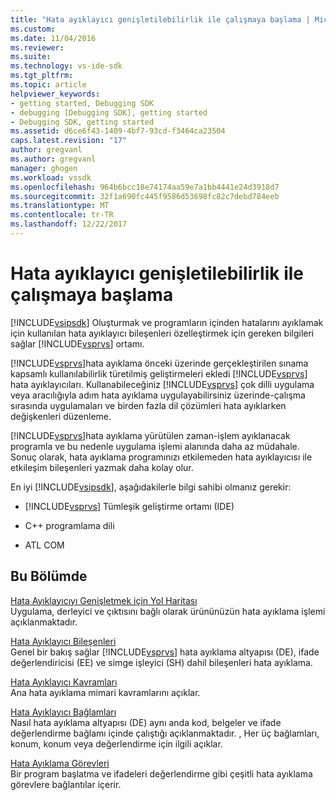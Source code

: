 ```yaml
---
title: "Hata ayıklayıcı genişletilebilirlik ile çalışmaya başlama | Microsoft Docs"
ms.custom: 
ms.date: 11/04/2016
ms.reviewer: 
ms.suite: 
ms.technology: vs-ide-sdk
ms.tgt_pltfrm: 
ms.topic: article
helpviewer_keywords:
- getting started, Debugging SDK
- debugging [Debugging SDK], getting started
- Debugging SDK, getting started
ms.assetid: d6ce6f43-1409-4bf7-93cd-f3464ca23504
caps.latest.revision: "17"
author: gregvanl
ms.author: gregvanl
manager: ghogen
ms.workload: vssdk
ms.openlocfilehash: 964b6bcc18e74174aa59e7a1bb4441e24d3918d7
ms.sourcegitcommit: 32f1a690fc445f9586d53698fc82c7debd784eeb
ms.translationtype: MT
ms.contentlocale: tr-TR
ms.lasthandoff: 12/22/2017
---
```

# <a name="getting-started-with-debugger-extensibility"></a>Hata ayıklayıcı genişletilebilirlik ile çalışmaya başlama
[!INCLUDE[vsipsdk](../../extensibility/includes/vsipsdk_md.md)] Oluşturmak ve programların içinden hatalarını ayıklamak için kullanılan hata ayıklayıcı bileşenleri özelleştirmek için gereken bilgileri sağlar [!INCLUDE[vsprvs](../../code-quality/includes/vsprvs_md.md)] ortamı.  
  
 [!INCLUDE[vsprvs](../../code-quality/includes/vsprvs_md.md)]hata ayıklama önceki üzerinde gerçekleştirilen sınama kapsamlı kullanılabilirlik türetilmiş geliştirmeleri ekledi [!INCLUDE[vsprvs](../../code-quality/includes/vsprvs_md.md)] hata ayıklayıcıları. Kullanabileceğiniz [!INCLUDE[vsprvs](../../code-quality/includes/vsprvs_md.md)] çok dilli uygulama veya aracılığıyla adım hata ayıklama uygulayabilirsiniz üzerinde-çalışma sırasında uygulamaları ve birden fazla dil çözümleri hata ayıklarken değişkenleri düzenleme.  
  
 [!INCLUDE[vsprvs](../../code-quality/includes/vsprvs_md.md)]hata ayıklama yürütülen zaman-işlem ayıklanacak programla ve bu nedenle uygulama işlemi alanında daha az müdahale. Sonuç olarak, hata ayıklama programınızı etkilemeden hata ayıklayıcısı ile etkileşim bileşenleri yazmak daha kolay olur.  
  
 En iyi [!INCLUDE[vsipsdk](../../extensibility/includes/vsipsdk_md.md)], aşağıdakilerle bilgi sahibi olmanız gerekir:  
  
-   [!INCLUDE[vsprvs](../../code-quality/includes/vsprvs_md.md)] Tümleşik geliştirme ortamı (IDE)  
  
-   C++ programlama dili  
  
-   ATL COM  
  
## <a name="in-this-section"></a>Bu Bölümde  
 [Hata Ayıklayıcıyı Genişletmek için Yol Haritası](../../extensibility/debugger/roadmap-for-extending-the-debugger.md)  
 Uygulama, derleyici ve çıktısını bağlı olarak ürününüzün hata ayıklama işlemi açıklanmaktadır.  
  
 [Hata Ayıklayıcı Bileşenleri](../../extensibility/debugger/debugger-components.md)  
 Genel bir bakış sağlar [!INCLUDE[vsprvs](../../code-quality/includes/vsprvs_md.md)] hata ayıklama altyapısı (DE), ifade değerlendiricisi (EE) ve simge işleyici (SH) dahil bileşenleri hata ayıklama.  
  
 [Hata Ayıklayıcı Kavramları](../../extensibility/debugger/debugger-concepts.md)  
 Ana hata ayıklama mimari kavramlarını açıklar.  
  
 [Hata Ayıklayıcı Bağlamları](../../extensibility/debugger/debugger-contexts.md)  
 Nasıl hata ayıklama altyapısı (DE) aynı anda kod, belgeler ve ifade değerlendirme bağlamı içinde çalıştığı açıklanmaktadır. , Her üç bağlamları, konum, konum veya değerlendirme için ilgili açıklar.  
  
 [Hata Ayıklama Görevleri](../../extensibility/debugger/debugging-tasks.md)  
 Bir program başlatma ve ifadeleri değerlendirme gibi çeşitli hata ayıklama görevlere bağlantılar içerir.